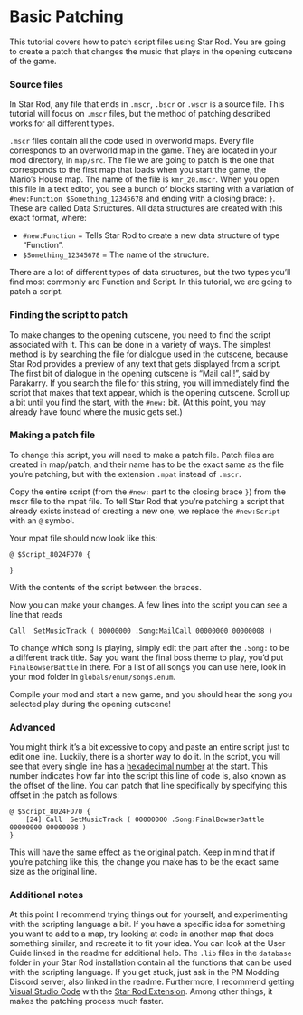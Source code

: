 # Basic Patching

This tutorial covers how to patch script files using Star Rod. You are going to create a patch that changes the music that plays in the opening cutscene of the game.


### Source files
In Star Rod, any file that ends in `.mscr`, `.bscr` or `.wscr` is a source file. This tutorial will focus on `.mscr` files, but the method of patching described works for all different types. 

`.mscr` files contain all the code used in overworld maps. Every file corresponds to an overworld map in the game. They are located in your mod directory, in `map/src`. The file we are going to patch is the one that corresponds to the first map that loads when you start the game, the Mario’s House map. The name of the file is `kmr_20.mscr`. When you open this file in a text editor, you see a bunch of blocks starting with a variation of `#new:Function $Something_12345678` and ending with a closing brace: `}`. These are called Data Structures. All data structures are created with this exact format, where:
- `#new:Function` = Tells Star Rod to create a new data structure of type “Function”.
- `$Something_12345678` = The name of the structure.

There are a lot of different types of data structures, but the two types you’ll find most commonly are Function and Script. In this tutorial, we are going to patch a script.

### Finding the script to patch
To make changes to the opening cutscene, you need to find the script associated with it. This can be done in a variety of ways. The simplest method is by searching the file for dialogue used in the cutscene, because Star Rod provides a preview of any text that gets displayed from a script. The first bit of dialogue in the opening cutscene is “Mail call!”, said by Parakarry. If you search the file for this string, you will immediately find the script that makes that text appear, which is the opening cutscene. Scroll up a bit until you find the start, with the `#new:` bit. (At this point, you may already have found where the music gets set.)

### Making a patch file
To change this script, you will need to make a patch file. Patch files are created in map/patch, and their name has to be the exact same as the file you’re patching, but with the extension `.mpat` instead of `.mscr`.

Copy the entire script (from the `#new:` part to the closing brace `}`) from the mscr file to the mpat file. To tell Star Rod that you’re patching a script that already exists instead of creating a new one, we replace the `#new:Script` with an `@` symbol.

Your mpat file should now look like this:
```
@ $Script_8024FD70 {
  
}
```
With the contents of the script between the braces.

Now you can make your changes. A few lines into the script you can see a line that reads

```
Call  SetMusicTrack ( 00000000 .Song:MailCall 00000000 00000008 )
```

To change which song is playing, simply edit the part after the `.Song:` to be a different track title. Say you want the final boss theme to play, you’d put `FinalBowserBattle` in there. For a list of all songs you can use here, look in your mod folder in `globals/enum/songs.enum`.

Compile your mod and start a new game, and you should hear the song you selected play during the opening cutscene!

### Advanced
You might think it’s a bit excessive to copy and paste an entire script just to edit one line. Luckily, there is a shorter way to do it. In the script, you will see that every single line has a [hexadecimal number](https://en.wikipedia.org/wiki/Hexadecimal) at the start. This number indicates how far into the script this line of code is, also known as the offset of the line. You can patch that line specifically by specifying this offset in the patch as follows:

```
@ $Script_8024FD70 {
    [24] Call  SetMusicTrack ( 00000000 .Song:FinalBowserBattle 00000000 00000008 )
}
```

This will have the same effect as the original patch. Keep in mind that if you’re patching like this, the change you make has to be the exact same size as the original line.

### Additional notes
At this point I recommend trying things out for yourself, and experimenting with the scripting language a bit. If you have a specific idea for something you want to add to a map, try looking at code in another map that does something similar, and recreate it to fit your idea. You can look at the User Guide linked in the readme for additional help. The `.lib` files in the `database` folder in your Star Rod installation contain all the functions that can be used with the scripting language. If you get stuck, just ask in the PM Modding Discord server, also linked in the readme. Furthermore, I recommend getting [Visual Studio Code](https://code.visualstudio.com/) with the [Star Rod Extension](https://marketplace.visualstudio.com/items?itemName=nanaian.vscode-star-rod). Among other things, it makes the patching process much faster.
